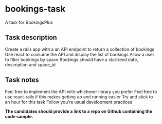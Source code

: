 # bookings-task
A task for BookingsPlus

## Task description

Create a rails app with a an API endpoint to return a collection of bookings
Use react to consume the API and display the list of bookings
Allow a user to filter bookings by space
Bookings should have a start/end date, description and space_id

## Task notes
Feel free to implement the API with whichever library you prefer
 Feel free to use react-rails if this makes getting up and running easier
 Try and stick to an hour for this task
Follow you're usual development practices

**The candidates should provide a link to a repo on Github containing the code sample.**
